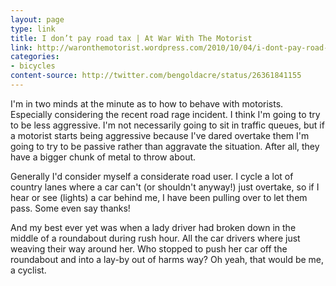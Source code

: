 ```yaml
---
layout: page
type: link
title: I don’t pay road tax | At War With The Motorist
link: http://waronthemotorist.wordpress.com/2010/10/04/i-dont-pay-road-tax/
categories: 
- bicycles
content-source: http://twitter.com/bengoldacre/status/26361841155
---
```

I'm in two minds at the minute as to how to behave with motorists. Especially considering the recent road rage incident. I think I'm going to try to be less aggressive. I'm not necessarily going to sit in traffic queues, but if a motorist starts being aggressive because I've dared overtake them I'm going to try to be passive rather than aggravate the situation. After all, they have a bigger chunk of metal to throw about. 

Generally I'd consider myself a considerate road user. I cycle a lot of country lanes where a car can't (or shouldn't anyway!) just overtake, so if I hear or see (lights) a car behind me, I have been pulling over to let them pass. Some even say thanks! 

And my best ever yet was when a lady driver had broken down in the middle of a roundabout during rush hour. All the car drivers where just weaving their way around her. Who stopped to push her car off the roundabout and into a lay-by out of harms way? Oh yeah, that would be me, a cyclist. 
